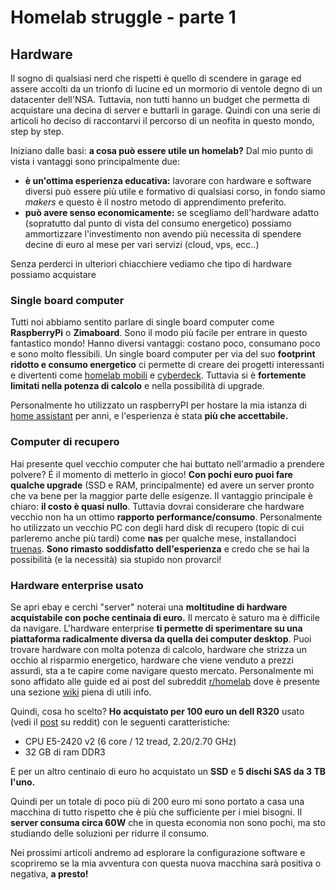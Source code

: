 <!--
{
"titolo":"Homelab struggle, parte 1, hardware",
"desc":"Portarsi a casa un server con poco",
"data":"27/04/2023"
}
-->

# Homelab struggle - parte 1

## Hardware

Il sogno di qualsiasi nerd che rispetti è quello di scendere in garage ed assere accolti da un trionfo di lucine ed un mormorio di ventole degno di un datacenter dell'NSA. Tuttavia, non tutti hanno un budget che permetta di acquistare una decina di server e buttarli in garage. Quindi con una serie di articoli ho deciso di raccontarvi il percorso di un neofita in questo mondo, step by step.

Iniziano dalle basi: **a cosa può essere utile un homelab?** Dal mio punto di vista i vantaggi sono principalmente due:

- **è un'ottima esperienza educativa:** lavorare con hardware e software diversi può essere più utile e formativo di qualsiasi corso, in fondo siamo _makers_ e questo è il nostro metodo di apprendimento preferito.
- **può avere senso economicamente:** se scegliamo dell'hardware adatto (sopratutto dal punto di vista del consumo energetico) possiamo ammortizzare l'investimento non avendo più necessita di spendere decine di euro al mese per vari servizi (cloud, vps, ecc..)

Senza perderci in ulteriori chiacchiere vediamo che tipo di hardware possiamo acquistare

### Single board computer

Tutti noi abbiamo sentito parlare di single board computer come **RaspberryPi** o **Zimaboard**. Sono il modo più facile per entrare in questo fantastico mondo! Hanno diversi vantaggi: costano poco, consumano poco e sono molto flessibili. Un single board computer per via del suo **footprint ridotto e consumo energetico** ci permette di creare dei progetti interessanti e divertenti come [homelab mobili](https://www.reddit.com/r/homelab/comments/hl2cfm/portable_minilab_mesh_network/?utm_source=share&utm_medium=ios_app&utm_name=iossmf&utm_term=link) e [cyberdeck](https://hackaday.com/tag/cyberdeck/). Tuttavia si è **fortemente limitati nella potenza di calcolo** e nella possibilità di upgrade.

Personalmente ho utilizzato un raspberryPI per hostare la mia istanza di [home assistant](https://www.home-assistant.io) per anni, e l'esperienza è stata **più che accettabile.**

### Computer di recupero

Hai presente quel vecchio computer che hai buttato nell'armadio a prendere polvere? É il momento di metterlo in gioco! **Con pochi euro puoi fare qualche upgrade** (SSD e RAM, principalmente) ed avere un server pronto che va bene per la maggior parte delle esigenze. Il vantaggio principale è chiaro: **il costo è quasi nullo**. Tuttavia dovrai considerare che hardware vecchio non ha un ottimo **rapporto performance/consumo**. Personalmente ho utilizzato un vecchio PC con degli hard disk di recupero (topic di cui parleremo anche più tardi) come **nas** per qualche mese, installandoci [truenas](https://www.truenas.com). **Sono rimasto soddisfatto dell'esperienza** e credo che se hai la possibilità (e la necessità) sia stupido non provarci!

### Hardware enterprise usato

Se apri ebay e cerchi "server" noterai una **moltitudine di hardware acquistabile con poche centinaia di euro.** Il mercato è saturo ma è difficile da navigare. L'hardware enterprise **ti permette di sperimentare su una piattaforma radicalmente diversa da quella dei computer desktop**. Puoi trovare hardware con molta potenza di calcolo, hardware che strizza un occhio al risparmio energetico, hardware che viene venduto a prezzi assurdi, sta a te capire come navigare questo mercato. Personalmente mi sono affidato alle guide ed ai post del subreddit [r/homelab](https://www.reddit.com/r/homelab/) dove è presente una sezione [wiki](https://www.reddit.com/r/homelab/wiki/index/) piena di utili info.

Quindi, cosa ho scelto?
**Ho acquistato per 100 euro un dell R320** usato (vedi il [post](https://www.reddit.com/r/homelab/comments/12w77jv/my_first_rack_mountable_server_specs_in_comments/) su reddit) con le seguenti caratteristiche:

- CPU E5-2420 v2 (6 core / 12 tread, 2.20/2.70 GHz)
- 32 GB di ram DDR3

E per un altro centinaio di euro ho acquistato un **SSD** e **5 dischi SAS da 3 TB l'uno.**

Quindi per un totale di poco più di 200 euro mi sono portato a casa una macchina di tutto rispetto che è più che sufficiente per i miei bisogni. Il **server consuma circa 60W** che in questa economia non sono pochi, ma sto studiando delle soluzioni per ridurre il consumo.

Nei prossimi articoli andremo ad esplorare la configurazione software e scopriremo se la mia avventura con questa nuova macchina sarà positiva o negativa, **a presto!**
